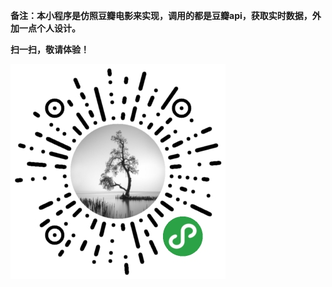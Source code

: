 **备注：本小程序是仿照豆瓣电影来实现，调用的都是豆瓣api，获取实时数据，外加一点个人设计。**

**扫一扫，敬请体验！**

![image](https://raw.githubusercontent.com/lofayo/images/master/miniProgram/miniProgram.jpg)


